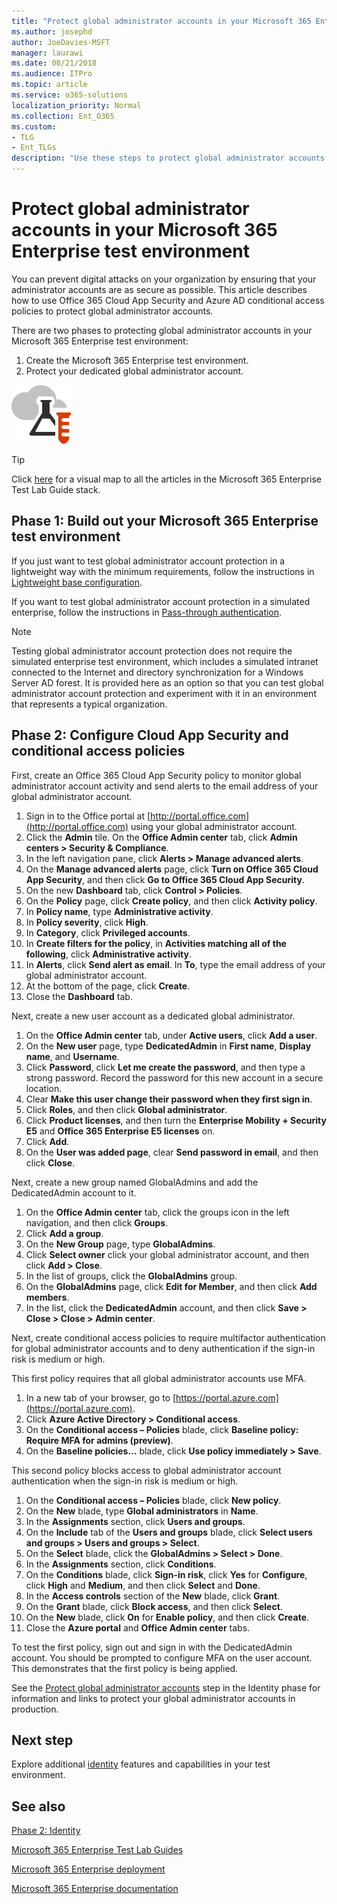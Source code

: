 ```yaml
---
title: "Protect global administrator accounts in your Microsoft 365 Enterprise test environment"
ms.author: josephd
author: JoeDavies-MSFT
manager: laurawi
ms.date: 08/21/2018
ms.audience: ITPro
ms.topic: article
ms.service: o365-solutions
localization_priority: Normal
ms.collection: Ent_O365
ms.custom: 
- TLG
- Ent_TLGs
description: "Use these steps to protect global administrator accounts in your Microsoft 365 Enterprise test environment."
---
```


# Protect global administrator accounts in your Microsoft 365 Enterprise test environment

You can prevent digital attacks on your organization by ensuring that your administrator accounts are as secure as possible. This article describes how to use Office 365 Cloud App Security and Azure AD conditional access policies to protect global administrator accounts.

There are two phases to protecting global administrator accounts in your Microsoft 365 Enterprise test environment:

1.	Create the Microsoft 365 Enterprise test environment.
2.	Protect your dedicated global administrator account.

![Test Lab Guides for the Microsoft cloud](media/m365-enterprise-test-lab-guides/cloud-tlg-icon.png) 
    
> [!TIP]
> Click [here](https://aka.ms/m365etlgstack) for a visual map to all the articles in the Microsoft 365 Enterprise Test Lab Guide stack.
  

## Phase 1: Build out your Microsoft 365 Enterprise test environment

If you just want to test global administrator account protection in a lightweight way with the minimum requirements, follow the instructions in [Lightweight base configuration](lightweight-base-configuration-microsoft-365-enterprise.md).
  
If you want to test global administrator account protection in a simulated enterprise, follow the instructions in [Pass-through authentication](pass-through-auth-m365-ent-test-environment.md).
  
> [!NOTE]
> Testing global administrator account protection does not require the simulated enterprise test environment, which includes a simulated intranet connected to the Internet and directory synchronization for a Windows Server AD forest. It is provided here as an option so that you can test global administrator account protection and experiment with it in an environment that represents a typical organization. 
  
## Phase 2: Configure Cloud App Security and conditional access policies

First, create an Office 365 Cloud App Security policy to monitor global administrator account activity and send alerts to the email address of your global administrator account. 

1. Sign in to the Office portal at [http://portal.office.com](http://portal.office.com) using your global administrator account.
2. Click the **Admin** tile. On the **Office Admin center** tab, click **Admin centers > Security & Compliance**.
3. In the left navigation pane, click **Alerts > Manage advanced alerts**.
4. On the **Manage advanced alerts** page, click **Turn on Office 365 Cloud App Security**, and then click **Go to Office 365 Cloud App Security**.
5. On the new **Dashboard** tab, click **Control > Policies**.
6. On the **Policy** page, click **Create policy**, and then click **Activity policy**.
7. In **Policy name**, type **Administrative activity**.
8. In **Policy severity**, click **High**.
9. In **Category**, click **Privileged accounts**.
10. In **Create filters for the policy**, in **Activities matching all of the following**, click **Administrative activity**.
11. In **Alerts**, click **Send alert as email**. In **To**, type the email address of your global administrator account.
12. At the bottom of the page, click **Create**.
13. Close the **Dashboard** tab.
    
Next, create a new user account as a dedicated global administrator.

1. On the **Office Admin center** tab, under **Active users**, click **Add a user**.
2. On the **New user** page, type **DedicatedAdmin** in **First name**, **Display name**, and **Username**.
3. Click **Password**, click **Let me create the password**, and then type a strong password. Record the password for this new account in a secure location.
4. Clear **Make this user change their password when they first sign in**.
5. Click **Roles**, and then click **Global administrator**.
6. Click **Product licenses**, and then turn the **Enterprise Mobility + Security E5** and **Office 365 Enterprise E5 licenses** on.
7. Click **Add**.
8. On the **User was added page**, clear **Send password in email**, and then click **Close**.

Next, create a new group named GlobalAdmins and add the DedicatedAdmin account to it.

1. On the **Office Admin center** tab, click the groups icon in the left navigation, and then click **Groups**.
2. Click **Add a group**.
3. On the **New Group** page, type **GlobalAdmins**.
4. Click **Select owner** click your global administrator account, and then click **Add > Close**.
5. In the list of groups, click the **GlobalAdmins** group.
6. On the **GlobalAdmins** page, click **Edit for Member**, and then click **Add members**.
7. In the list, click the **DedicatedAdmin** account, and then click **Save > Close > Close > Admin center**.

Next, create conditional access policies to require multifactor authentication for global administrator accounts and to deny authentication if the sign-in risk is medium or high.

This first policy requires that all global administrator accounts use MFA.

1. In a new tab of your browser, go to [https://portal.azure.com](https://portal.azure.com).
2. Click **Azure Active Directory > Conditional access**.
3. On the **Conditional access – Policies** blade, click **Baseline policy: Require MFA for admins (preview)**.
4. On the **Baseline policies…** blade, click **Use policy immediately > Save**.

This second policy blocks access to global administrator account authentication when the sign-in risk is medium or high.

1. On the **Conditional access – Policies** blade, click **New policy**.
2. On the **New** blade, type **Global administrators** in **Name**.
3. In the **Assignments** section, click **Users and groups**.
4. On the **Include** tab of the **Users and groups** blade, click **Select users and groups > Users and groups > Select**.
5. On the **Select** blade, click the **GlobalAdmins > Select > Done**.
6. In the **Assignments** section, click **Conditions**.
7. On the **Conditions** blade, click **Sign-in risk**, click **Yes** for **Configure**, click **High** and **Medium**, and then click **Select** and **Done**.
8. In the **Access controls** section of the **New** blade, click **Grant**.
9. On the **Grant** blade, click **Block access**, and then click **Select**.
10. On the **New** blade, click **On** for **Enable policy**, and then click **Create**.
11. Close the **Azure portal** and **Office Admin center** tabs.

To test the first policy, sign out and sign in with the DedicatedAdmin account. You should be prompted to configure MFA on the user account. This demonstrates that the first policy is being applied.

See the [Protect global administrator accounts](identity-designate-protect-admin-accounts.md#identity-global-admin) step in the Identity phase for information and links to protect your global administrator accounts in production.

## Next step

Explore additional [identity](m365-enterprise-test-lab-guides.md#identity) features and capabilities in your test environment.

## See also

[Phase 2: Identity](identity-infrastructure.md)

[Microsoft 365 Enterprise Test Lab Guides](m365-enterprise-test-lab-guides.md)

[Microsoft 365 Enterprise deployment](deploy-microsoft-365-enterprise.md)

[Microsoft 365 Enterprise documentation](https://docs.microsoft.com/microsoft-365-enterprise/)
